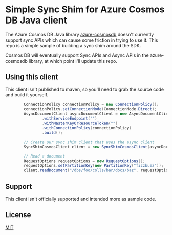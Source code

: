 # Simple Sync Shim for Azure Cosmos DB Java client

The Azure Cosmos DB Java library [azure-cosmosdb](https://mvnrepository.com/artifact/com.microsoft.azure/azure-cosmosdb) 
doesn't currently support sync APIs which can cause some friction in trying to use it. This repo is a simple sample of building 
a sync shim around the SDK.

Cosmos DB will eventually support Sync APIs and Async APIs in the azure-cosmosdb library, at which point I'll update this repo.

## Using this client

This client isn't published to maven, so you'll need to grab the source code and build it yourself.

```java
        ConnectionPolicy connectionPolicy = new ConnectionPolicy();
        connectionPolicy.setConnectionMode(ConnectionMode.Direct);
        AsyncDocumentClient asyncDocumentClient = new AsyncDocumentClient.Builder()
                .withServiceEndpoint("")
                .withMasterKeyOrResourceToken("")
                .withConnectionPolicy(connectionPolicy)
                .build();

        // Create our sync shim client that uses the async client
        SyncShimCosmosClient client = new SyncShimCosmosClient(asyncDocumentClient);

        // Read a document
        RequestOptions requestOptions = new RequestOptions();
        requestOptions.setPartitionKey(new PartitionKey("fizzbuzz"));
        client.readDocument("/dbs/foo/colls/bar/docs/baz", requestOptions);

```

## Support

This client isn't officially supported and intended more as sample code. 

## License

[MIT](./LICENSE)